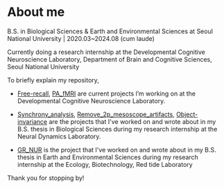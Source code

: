 # About me
B.S. in Biological Sciences 
& Earth and Environmental Sciences 
at Seoul National University | 2020.03~2024.08 (cum laude)

Currently doing a research internship at 
the Developmental Cognitive Neuroscience Laboratory, 
Department of Brain and Cognitive Sciences, Seoul National University

To briefly explain my repository,
- [Free-recall](https://github.com/kate5285/Free-recall), [PA_fMRI](https://github.com/kate5285/PA_fMRI) are current projects I’m working on at the Developmental Cognitive Neuroscience Laboratory.

- [Synchrony_analysis](https://github.com/kate5285/Synchrony_analysis), [Remove_2p_mesoscope_artifacts](https://github.com/kate5285/Remove_2p_mesoscope_artifacts), [Object-invariance](https://github.com/kate5285/Object-invariance) are the projects that I've worked on and wrote about in my B.S. thesis in Biological Sciences during my research internship at the Neural Dynamics Laboratory.

- [GR_NUR](https://github.com/kate5285/GR_NUR) is the project that I've worked on and wrote about in my B.S. thesis in Earth and Environmental 
Sciences during my research internship at the Ecology, Biotechnology, Red tide Laboratory

Thank you for stopping by!
